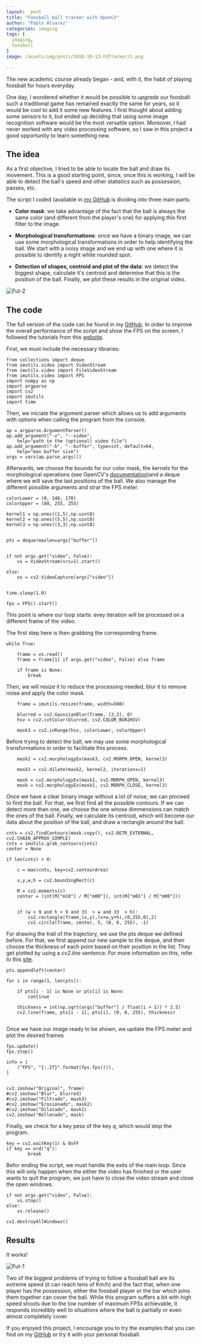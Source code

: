 ```yaml
---
layout:  post
title: "Foosball ball tracker with OpenCV"
author: "Pablo Álvarez"
categories: imaging
tags: [
  imaging,
  foosball
]
image: /assets/img/posts/2018-10-13-FUTracker/2.png

---
```


The new academic course already began - and, with it, the habit of playing foosball for hours everyday.

One day, I wondered whether it would be possible to *upgrade* our foosball: such a traditional game has remained exactly the same for years, so it would be cool to add it some new features. I first thought about adding some sensors to it, but ended up deciding that using some image recognition software would be the most versatile option. Moreover, I had never worked with any video processing software, so I saw in this project a good opportunity to learn something new.

## The idea

As a first objective, I tried to be able to locate the ball and draw its movement. This is a good starting point, since, once this is working, I will be able to detect the ball's speed and other statistics such as possession, passes, etc.

The script I coded (available in [my GitHub](https://github.com/pepassaco/FUTracker) is dividing into three main parts:

- **Color mask**: we take advantage of the fact that the ball is always the same color (and different from the player's one) for applying this first filter to the image.

- **Morphological transformations**: once we have a binary image, we can use some morphological transformations in order to help identifying the ball. We start with a noisy image and we end up with one where it is possible to identify a night white rounded spot.

- **Detection of shapes, centroid and plot of the data**: we detect the biggest shape, calculate it's centroid and determine that this is the position of the ball. Finally, we plot these results in the original video.

![Fut-2](/assets/img/posts/2018-10-13-FUTracker/1.jpg)

## The code

The full version of the code can be found in my [GitHub](https://github.com/pepassaco/FUTracker). In order to improve the overall performance of the script and show the FPS on the screen, I followed the tutorials from this [website](https://www.pyimagesearch.com/2015/12/28/increasing-raspberry-pi-fps-with-python-and-opencv/). 

First, we must include the necessary libraries:

```python=
from collections import deque
from imutils.video import VideoStream
from imutils.video import FileVideoStream
from imutils.video import FPS
import numpy as np
import argparse
import cv2
import imutils
import time
```
Then, we iniciate the argument parser which allows us to add arguments with options when calling the program from the console.

``` python=
ap = argparse.ArgumentParser()
ap.add_argument("-v", "--video",
	help="path to the (optional) video file")
ap.add_argument("-b", "--buffer", type=int, default=64,
	help="max buffer size")
args = vars(ap.parse_args())
```
Afterwards, we choose the bounds for our color mask, the kernels for the morphological operations (see OpenCV's [documentation](https://www.tutorialspoint.com/opencv/opencv_morphological_operations.htm))and a deque where we will save the last positions of the ball. We also manage the different possible arguments and strar the FPS meter. 

``` python=
colorLower = (0, 140, 170)
colorUpper = (80, 255, 255)

kernel1 = np.ones((1,5),np.uint8)
kernel2 = np.ones((5,5),np.uint8)
kernel3 = np.ones((3,3),np.uint8)


pts = deque(maxlen=args["buffer"])


if not args.get("video", False):
	vs = VideoStream(src=1).start()

else:
	vs = cv2.VideoCapture(args["video"])

    
time.sleep(1.0)

fps = FPS().start()
```
This point is where our loop starts: evey iteration will be processed on a different frame of the video.

The first step here is then grabbing the corresponding frame.

```python=
while True:

	frame = vs.read()
	frame = frame[1] if args.get("video", False) else frame

	if frame is None:
		break
```
Then, we will resize it to reduce the processing needed, blur it to remove noise and apply the color mask.

```python=
	frame = imutils.resize(frame, width=500)
	
	blurred = cv2.GaussianBlur(frame, (3,3), 0)
	hsv = cv2.cvtColor(blurred, cv2.COLOR_BGR2HSV)

	mask3 = cv2.inRange(hsv, colorLower, colorUpper)
```
Before trying to detect the ball, we may use some morphological transformations in order to facilitate this process.
```python=
	mask2 = cv2.morphologyEx(mask3, cv2.MORPH_OPEN, kernel3)
	
	mask1 = cv2.dilate(mask2, kernel2, iterations=1)
	
	mask = cv2.morphologyEx(mask1, cv2.MORPH_OPEN, kernel3)
	mask = cv2.morphologyEx(mask1, cv2.MORPH_CLOSE, kernel3)
```
Once we have a clear binary image without a lot of noise, we can proceed to find the ball. For that, we first find all the possible contours. If we can detect more than one, we choose the one whose dimmensions can match the ones of the ball. Finally, we calculate its centroid, which will become our data about the position of the ball, and draw a rectangle around the ball.

```python=
cnts = cv2.findContours(mask.copy(), cv2.RETR_EXTERNAL, cv2.CHAIN_APPROX_SIMPLE)
cnts = imutils.grab_contours(cnts)
center = None

if len(cnts) > 0:

    c = max(cnts, key=cv2.contourArea)

    x,y,w,h = cv2.boundingRect(c) 

    M = cv2.moments(c)
    center = (int(M["m10"] / M["m00"]), int(M["m01"] / M["m00"]))

        
    if (w > 9 and h > 9 and 33  > w and 33  > h):
        cv2.rectangle(frame,(x,y),(x+w,y+h),(0,255,0),2)
        cv2.circle(frame, center, 5, (0, 0, 255), -1)
```

For drawing the trail of the trajectory, we use the pts deque we defined before. For that, we first append our new sample to the deque, and then choose the thickness of each point based on their position in the list. They get plotted by using a *cv2.line* sentence. For more information on this, refer to this [site](https://www.pyimagesearch.com/2015/09/14/ball-tracking-with-opencv/).
```python=
pts.appendleft(center)

for i in range(1, len(pts)):

    if pts[i - 1] is None or pts[i] is None:
        continue
        
    thickness = int(np.sqrt(args["buffer"] / float(i + 1)) * 2.5)
    cv2.line(frame, pts[i - 1], pts[i], (0, 0, 255), thickness)
 
```
Once we have our image ready to be shown, we update the FPS meter and plot the desired frames

```python=
fps.update()
fps.stop()

info = [
    ("FPS", "{:.2f}".format(fps.fps())),
]


cv2.imshow("Original", frame)
#cv2.imshow("Blur", blurred)
#cv2.imshow("Filtrado", mask3)
#cv2.imshow("Erosionado", mask2)
#cv2.imshow("Dilatado", mask1)
cv2.imshow("Rellenado", mask)
````

Finally, we check for a key pess of the key *q*, which would stop the program.

```python=
key = cv2.waitKey(1) & 0xFF
if key == ord("q"):
		break
```
Befor ending the script, we must handle the exits of the main loop. Since this will only happen when the either the video has finished or the user wants to quit the program, we just have to close the video stream and close the open windows.
```python=
if not args.get("video", False):
    vs.stop()
else:
    vs.release()

cv2.destroyAllWindows()
```
## Results

It works!

![Fut-1](/assets/img/posts/2018-10-13-FUTracker/3.jpg)

Two of the biggest problems of trying to follow a foosball ball are its extreme speed (it can reach tens of Km/h) and the fact that, when one player has the possession, either the foosball player or the bar which joins them together can cover the ball. While this program suffers a bit with high speed shoots due to the low number of maximum FPSs achievable, it responds incredibly well to situations where the ball is partially or even almost completely cover.

If you enjoyed this project, I encourage you to try the examples that you can find on my [GitHub](https://github.com/pepassaco/FUTracker) or try it with your personal foosball.
